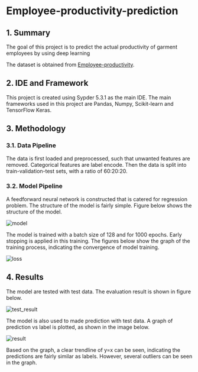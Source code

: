 # Employee-productivity-prediction

## 1. Summary
The goal of this project is to predict the actual productivity of garment employees by using deep learning 

The dataset is obtained from [Employee-productivity](https://www.kaggle.com/datasets/ishadss/productivity-prediction-of-garment-employees).

## 2. IDE and Framework
This project is created using Sypder 5.3.1 as the main IDE. The main frameworks used in this project are Pandas, Numpy, Scikit-learn and TensorFlow Keras.

## 3. Methodology
### 3.1. Data Pipeline
The data is first loaded and preprocessed, such that unwanted features are removed. Categorical features are label encode. Then the data is split into train-validation-test sets, with a ratio of 60:20:20.

### 3.2. Model Pipeline
A feedforward neural network is constructed that is catered for regression problem. The structure of the model is fairly simple. Figure below shows the structure of the model.

![model](https://user-images.githubusercontent.com/108482217/176981780-075c50ef-670d-4579-9bcb-6bedcd609940.png)

The model is trained with a batch size of 128 and for 1000 epochs. Early stopping is applied in this training. The figures below show the graph of the training process, indicating the convergence of model training.

![loss](https://user-images.githubusercontent.com/108482217/176981784-6725cf77-fa59-4506-9cbe-d28093e8e748.png)

## 4. Results
The model are tested with test data. The evaluation result is shown in figure below.

![test_result](https://user-images.githubusercontent.com/108482217/176981791-4aac230d-7c2a-430c-ab03-41820987c82d.png)

The model is also used to made prediction with test data. A graph of prediction vs label is plotted, as shown in the image below.

![result](https://user-images.githubusercontent.com/108482217/176981796-2f578dae-85e3-4659-8cdf-c78e322c88cf.png)

Based on the graph, a clear trendline of y=x can be seen, indicating the predictions are fairly similar as labels. However, several outliers can be seen in the graph.
